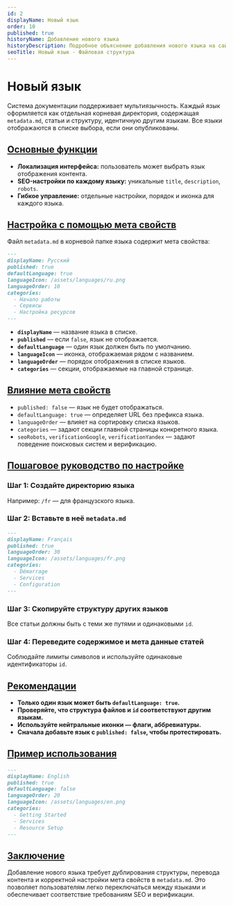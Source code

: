 ```yaml
---
id: 2
displayName: Новый язык
order: 10
published: true
historyName: Добавление нового языка
historyDescription: Подробное объяснение добавления нового языка на сайт, сохраняя структуру и корректно переводя контент.
seoTitle: Новый язык - Файловая структура
---
```


# Новый язык

Система документации поддерживает мультиязычность. Каждый язык оформляется как отдельная корневая директория,
содержащая `metadata.md`, статьи и структуру, идентичную другим языкам. Все языки отображаются в списке выбора, если они
опубликованы.


## [Основные функции](basic-functions)

- **Локализация интерфейса:** пользователь может выбрать язык отображения контента.
- **SEO-настройки по каждому языку:** уникальные `title`, `description`, `robots`.
- **Гибкое управление:** отдельные настройки, порядок и иконка для каждого языка.


## [Настройка с помощью мета свойств](customization-using-meta-properties)

Файл `metadata.md` в корневой папке языка содержит мета свойства:

```md
---
displayName: Русский
published: true
defaultLanguage: true
languageIcon: /assets/languages/ru.png
languageOrder: 10
categories:
  - Начало работы
  - Сервисы
  - Настройка ресурсов
---
````

* **`displayName`** — название языка в списке.
* **`published`** — если `false`, язык не отображается.
* **`defaultLanguage`** — один язык должен быть по умолчанию.
* **`languageIcon`** — иконка, отображаемая рядом с названием.
* **`languageOrder`** — порядок отображения в списке языков.
* **`categories`** — секции, отображаемые на главной странице.


## [Влияние мета свойств](impact-of-meta-properties)

* `published: false` — язык не будет отображаться.
* `defaultLanguage: true` — определяет URL без префикса языка.
* `languageOrder` — влияет на сортировку списка языков.
* `categories` — задают секции главной страницы конкретного языка.
* `seoRobots`, `verificationGoogle`, `verificationYandex` — задают поведение поисковых систем и верификацию.


## [Пошаговое руководство по настройке](step-by-step-setup-guide)

### Шаг 1: Создайте директорию языка

Например: `/fr` — для французского языка.

### Шаг 2: Вставьте в неё `metadata.md`

```md
---
displayName: Français
published: true
languageOrder: 30
languageIcon: /assets/languages/fr.png
categories:
  - Démarrage
  - Services
  - Configuration
---
```

### Шаг 3: Скопируйте структуру других языков

Все статьи должны быть с теми же путями и одинаковыми `id`.

### Шаг 4: Переведите содержимое и мета данные статей

Соблюдайте лимиты символов и используйте одинаковые идентификаторы `id`.


## [Рекомендации](recommendations)

* **Только один язык может быть `defaultLanguage: true`.**
* **Проверяйте, что структура файлов и `id` соответствуют другим языкам.**
* **Используйте нейтральные иконки — флаги, аббревиатуры.**
* **Сначала добавьте язык с `published: false`, чтобы протестировать.**


## [Пример использования](examples)

```md
---
displayName: English
published: true
defaultLanguage: false
languageOrder: 20
languageIcon: /assets/languages/en.png
categories:
  - Getting Started
  - Services
  - Resource Setup
---
```


## [Заключение](conclusion)

Добавление нового языка требует дублирования структуры, перевода контента и корректной настройки мета свойств в `metadata.md`. Это позволяет пользователям легко переключаться между языками и обеспечивает соответствие требованиям SEO и верификации.

